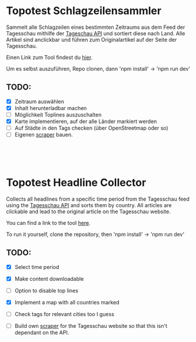 # Topotest Schlagzeilensammler

Sammelt alle Schlagzeilen eines bestimmten Zeitraums aus dem Feed der Tagesschau mithilfe der [Tageschau API](https://github.com/AndreasFischer1985/tagesschau-api) und sortiert diese nach Land. Alle Artikel sind anclickbar und führen zum Originalartikel auf der Seite der Tagesschau.

Einen Link zum Tool findest du [hier](https://redcommander735.github.io/topotest/).

Um es selbst auszuführen, Repo clonen, dann 
'npm install'  &rarr;  'npm run dev'

TODO:
-
- [x] Zeitraum auswählen
- [x] Inhalt herunterladbar machen
- [ ] Möglichkeit Toplines auszuschalten
- [x] Karte implementieren, auf der alle Länder markiert werden
- [ ] Auf Städte in den Tags checken (über OpenStreetmap oder so)
- [ ] Eigenen [scraper](https://github.com/RedCommander735/tagesschau-scraper/tree/main) bauen. 

<br><br><br>

# Topotest Headline Collector

Collects all headlines from a specific time period from the Tagesschau feed using the [Tagesschau API](https://github.com/AndreasFischer1985/tagesschau-api) and sorts them by country. All articles are clickable and lead to the original article on the Tagesschau website.

You can find a link to the tool [here](https://redcommander735.github.io/topotest/).

To run it yourself, clone the repository, then 
'npm install'  &rarr;  'npm run dev'

TODO:
-
- [x] Select time period
- [x] Make content downloadable
- [ ] Option to disable top lines
- [x] Implement a map with all countries marked
- [ ] Check tags for relevant cities too I guess
- [ ] Build own [scraper](https://github.com/RedCommander735/tagesschau-scraper/tree/main) for the Tagesschau website so that this isn't dependant on the API. 

